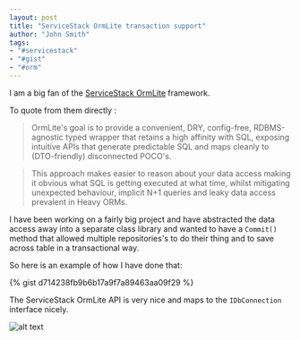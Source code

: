 ```yaml
---
layout: post
title: "ServiceStack OrmLite transaction support"
author: "John Smith"
tags:
- "#servicestack"
- "#gist"
- "#orm"
---
```


I am a big fan of the [ServiceStack OrmLite](https://github.com/ServiceStack/ServiceStack.OrmLite) framework. 

To quote from them directly :

>OrmLite's goal is to provide a convenient, DRY, config-free, RDBMS-agnostic typed wrapper that retains a high affinity with SQL, exposing intuitive APIs that generate predictable SQL and maps cleanly to (DTO-friendly) disconnected POCO's. 

>This approach makes easier to reason about your data access making it obvious what SQL is getting executed at what time, whilst mitigating unexpected behaviour, implicit N+1 queries and leaky data access prevalent in Heavy ORMs.

I have  been working on a fairly big project and have abstracted the data access away into a separate class library and wanted to have a `Commit()` method that allowed multiple repositories's to do their thing and to save across table in a transactional way.

So here is an example of how I have done that:

{% gist d714238fb9b6b17a9f7a89463aa09f29 %}

The ServiceStack OrmLite API is very nice and maps to the `IDbConnection`   interface nicely.

![alt text](https://raw.githubusercontent.com/ServiceStack/Assets/master/img/ormlite/OrmLiteApi.png "ServiceStack OrmLite Interface Image")






